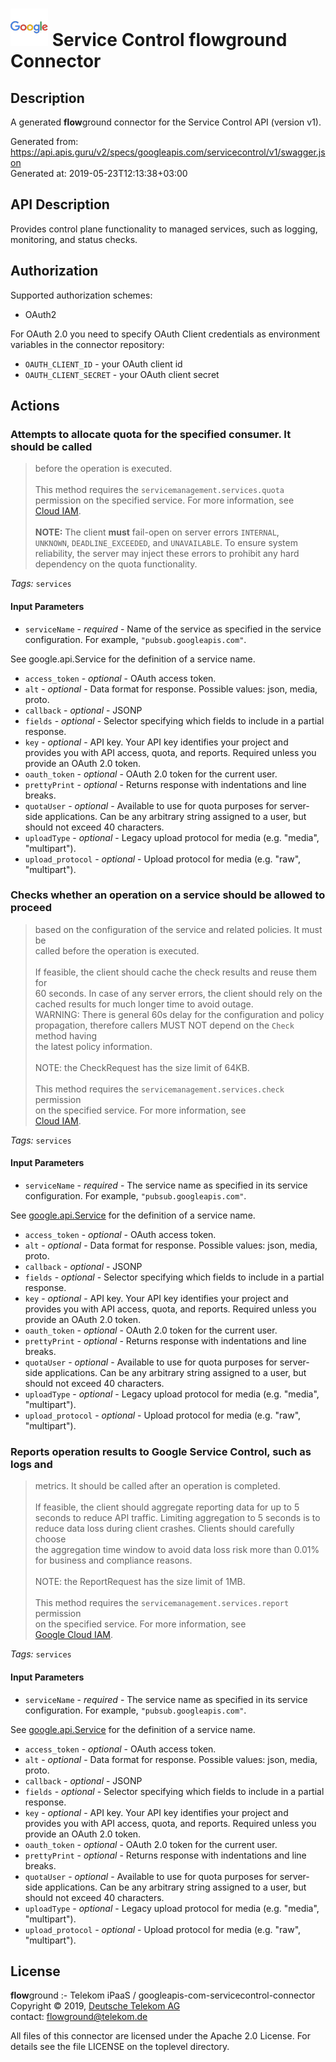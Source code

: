 # ![LOGO](logo.png) Service Control **flow**ground Connector

## Description

A generated **flow**ground connector for the Service Control API (version v1).

Generated from: https://api.apis.guru/v2/specs/googleapis.com/servicecontrol/v1/swagger.json<br/>
Generated at: 2019-05-23T12:13:38+03:00

## API Description

Provides control plane functionality to managed services, such as logging, monitoring, and status checks.

## Authorization

Supported authorization schemes:
- OAuth2

For OAuth 2.0 you need to specify OAuth Client credentials as environment variables in the connector repository:
* `OAUTH_CLIENT_ID` - your OAuth client id
* `OAUTH_CLIENT_SECRET` - your OAuth client secret

## Actions

### Attempts to allocate quota for the specified consumer. It should be called<br/>
> before the operation is executed.<br/>
> <br/>
> This method requires the `servicemanagement.services.quota`<br/>
> permission on the specified service. For more information, see<br/>
> [Cloud IAM](https://cloud.google.com/iam).<br/>
> <br/>
> **NOTE:** The client **must** fail-open on server errors `INTERNAL`,<br/>
> `UNKNOWN`, `DEADLINE_EXCEEDED`, and `UNAVAILABLE`. To ensure system<br/>
> reliability, the server may inject these errors to prohibit any hard<br/>
> dependency on the quota functionality.

*Tags:* `services`

#### Input Parameters
* `serviceName` - _required_ - Name of the service as specified in the service configuration. For example,
`"pubsub.googleapis.com"`.

See google.api.Service for the definition of a service name.
* `access_token` - _optional_ - OAuth access token.
* `alt` - _optional_ - Data format for response.
    Possible values: json, media, proto.
* `callback` - _optional_ - JSONP
* `fields` - _optional_ - Selector specifying which fields to include in a partial response.
* `key` - _optional_ - API key. Your API key identifies your project and provides you with API access, quota, and reports. Required unless you provide an OAuth 2.0 token.
* `oauth_token` - _optional_ - OAuth 2.0 token for the current user.
* `prettyPrint` - _optional_ - Returns response with indentations and line breaks.
* `quotaUser` - _optional_ - Available to use for quota purposes for server-side applications. Can be any arbitrary string assigned to a user, but should not exceed 40 characters.
* `uploadType` - _optional_ - Legacy upload protocol for media (e.g. "media", "multipart").
* `upload_protocol` - _optional_ - Upload protocol for media (e.g. "raw", "multipart").

### Checks whether an operation on a service should be allowed to proceed<br/>
> based on the configuration of the service and related policies. It must be<br/>
> called before the operation is executed.<br/>
> <br/>
> If feasible, the client should cache the check results and reuse them for<br/>
> 60 seconds. In case of any server errors, the client should rely on the<br/>
> cached results for much longer time to avoid outage.<br/>
> WARNING: There is general 60s delay for the configuration and policy<br/>
> propagation, therefore callers MUST NOT depend on the `Check` method having<br/>
> the latest policy information.<br/>
> <br/>
> NOTE: the CheckRequest has the size limit of 64KB.<br/>
> <br/>
> This method requires the `servicemanagement.services.check` permission<br/>
> on the specified service. For more information, see<br/>
> [Cloud IAM](https://cloud.google.com/iam).

*Tags:* `services`

#### Input Parameters
* `serviceName` - _required_ - The service name as specified in its service configuration. For example,
`"pubsub.googleapis.com"`.

See
[google.api.Service](https://cloud.google.com/service-management/reference/rpc/google.api#google.api.Service)
for the definition of a service name.
* `access_token` - _optional_ - OAuth access token.
* `alt` - _optional_ - Data format for response.
    Possible values: json, media, proto.
* `callback` - _optional_ - JSONP
* `fields` - _optional_ - Selector specifying which fields to include in a partial response.
* `key` - _optional_ - API key. Your API key identifies your project and provides you with API access, quota, and reports. Required unless you provide an OAuth 2.0 token.
* `oauth_token` - _optional_ - OAuth 2.0 token for the current user.
* `prettyPrint` - _optional_ - Returns response with indentations and line breaks.
* `quotaUser` - _optional_ - Available to use for quota purposes for server-side applications. Can be any arbitrary string assigned to a user, but should not exceed 40 characters.
* `uploadType` - _optional_ - Legacy upload protocol for media (e.g. "media", "multipart").
* `upload_protocol` - _optional_ - Upload protocol for media (e.g. "raw", "multipart").

### Reports operation results to Google Service Control, such as logs and<br/>
> metrics. It should be called after an operation is completed.<br/>
> <br/>
> If feasible, the client should aggregate reporting data for up to 5<br/>
> seconds to reduce API traffic. Limiting aggregation to 5 seconds is to<br/>
> reduce data loss during client crashes. Clients should carefully choose<br/>
> the aggregation time window to avoid data loss risk more than 0.01%<br/>
> for business and compliance reasons.<br/>
> <br/>
> NOTE: the ReportRequest has the size limit of 1MB.<br/>
> <br/>
> This method requires the `servicemanagement.services.report` permission<br/>
> on the specified service. For more information, see<br/>
> [Google Cloud IAM](https://cloud.google.com/iam).

*Tags:* `services`

#### Input Parameters
* `serviceName` - _required_ - The service name as specified in its service configuration. For example,
`"pubsub.googleapis.com"`.

See
[google.api.Service](https://cloud.google.com/service-management/reference/rpc/google.api#google.api.Service)
for the definition of a service name.
* `access_token` - _optional_ - OAuth access token.
* `alt` - _optional_ - Data format for response.
    Possible values: json, media, proto.
* `callback` - _optional_ - JSONP
* `fields` - _optional_ - Selector specifying which fields to include in a partial response.
* `key` - _optional_ - API key. Your API key identifies your project and provides you with API access, quota, and reports. Required unless you provide an OAuth 2.0 token.
* `oauth_token` - _optional_ - OAuth 2.0 token for the current user.
* `prettyPrint` - _optional_ - Returns response with indentations and line breaks.
* `quotaUser` - _optional_ - Available to use for quota purposes for server-side applications. Can be any arbitrary string assigned to a user, but should not exceed 40 characters.
* `uploadType` - _optional_ - Legacy upload protocol for media (e.g. "media", "multipart").
* `upload_protocol` - _optional_ - Upload protocol for media (e.g. "raw", "multipart").

## License

**flow**ground :- Telekom iPaaS / googleapis-com-servicecontrol-connector<br/>
Copyright © 2019, [Deutsche Telekom AG](https://www.telekom.de)<br/>
contact: flowground@telekom.de

All files of this connector are licensed under the Apache 2.0 License. For details
see the file LICENSE on the toplevel directory.
